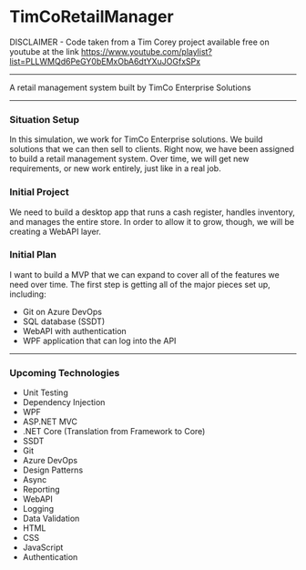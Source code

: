 # TimCoRetailManager
DISCLAIMER - Code taken from a Tim Corey project available free on youtube at the link https://www.youtube.com/playlist?list=PLLWMQd6PeGY0bEMxObA6dtYXuJOGfxSPx 
<hr>
A retail management system built by TimCo Enterprise Solutions
<hr>
<h3>Situation Setup</h3>
In this simulation, we work for TimCo Enterprise solutions. We build solutions that we can then sell to clients. Right now, we have been assigned to build a retail management system. Over time, we will get new requirements, or new work entirely, just like in a real job.
<h3>Initial Project</h3>
We need to build a desktop app that runs a cash register, handles inventory, and manages the entire store. In order to allow it to grow, though, we will be creating a WebAPI layer.
<h3>Initial Plan</h3>
I want to build a MVP that we can expand to cover all of the features we need over time. The first step is getting all of the major pieces set up, including: 
<ul>
 <li>Git on Azure DevOps</li>
 <li>SQL database (SSDT)</li>
 <li>WebAPI with authentication</li>
 <li>WPF application that can log into the API</li>
</ul>
<hr>
<h3>Upcoming Technologies</h3>
<ul>
<li>Unit Testing</li>
<li>Dependency Injection</li> 
<li>WPF</li>
<li>ASP.NET MVC</li>
<li>.NET Core (Translation from Framework to Core)</li> 
<li>SSDT</li> 
<li>Git</li>
<li>Azure DevOps</li>
<li>Design Patterns</li> 
<li>Async</li> 
<li>Reporting</li> 
<li>WebAPI</li> 
<li>Logging</li> 
<li>Data Validation</li> 
<li>HTML</li> 
<li>CSS</li> 
<li>JavaScript</li> 
<li>Authentication</li>
</ul>
